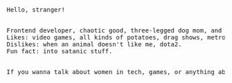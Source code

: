 
<pre>
Hello, stranger! <br/> <br/>
Frontend developer, chaotic good, three-legged dog mom, and world's best wife.
Likes: video games, all kinds of potatoes, drag shows, metroidvania games.
Dislikes: when an animal doesn't like me, dota2.
Fun fact: into satanic stuff.
 <br/>
If you wanna talk about women in tech, games, or anything about technology,<a href="https://www.linkedin.com/in/marcellabarros/"> get in touch</a>!
<br/>
</pre>

 



